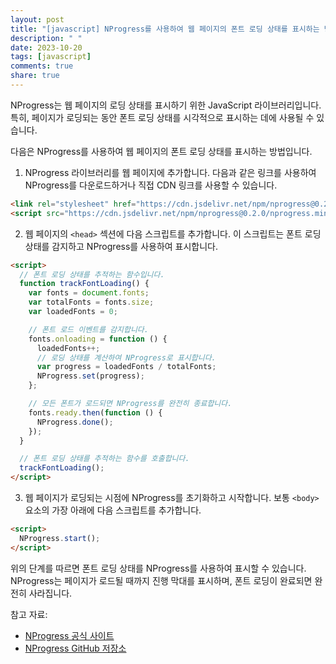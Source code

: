 ```yaml
---
layout: post
title: "[javascript] NProgress를 사용하여 웹 페이지의 폰트 로딩 상태를 표시하는 방법은?"
description: " "
date: 2023-10-20
tags: [javascript]
comments: true
share: true
---
```

NProgress는 웹 페이지의 로딩 상태를 표시하기 위한 JavaScript 라이브러리입니다. 특히, 페이지가 로딩되는 동안 폰트 로딩 상태를 시각적으로 표시하는 데에 사용될 수 있습니다.

다음은 NProgress를 사용하여 웹 페이지의 폰트 로딩 상태를 표시하는 방법입니다.

1. NProgress 라이브러리를 웹 페이지에 추가합니다. 다음과 같은 링크를 사용하여 NProgress를 다운로드하거나 직접 CDN 링크를 사용할 수 있습니다.

```html
<link rel="stylesheet" href="https://cdn.jsdelivr.net/npm/nprogress@0.2.0/nprogress.min.css" />
<script src="https://cdn.jsdelivr.net/npm/nprogress@0.2.0/nprogress.min.js"></script>
```

2. 웹 페이지의 `<head>` 섹션에 다음 스크립트를 추가합니다. 이 스크립트는 폰트 로딩 상태를 감지하고 NProgress를 사용하여 표시합니다.

```html
<script>
  // 폰트 로딩 상태를 추적하는 함수입니다.
  function trackFontLoading() {
    var fonts = document.fonts;
    var totalFonts = fonts.size;
    var loadedFonts = 0;

    // 폰트 로드 이벤트를 감지합니다.
    fonts.onloading = function () {
      loadedFonts++;
      // 로딩 상태를 계산하여 NProgress로 표시합니다.
      var progress = loadedFonts / totalFonts;
      NProgress.set(progress);
    };

    // 모든 폰트가 로드되면 NProgress를 완전히 종료합니다.
    fonts.ready.then(function () {
      NProgress.done();
    });
  }

  // 폰트 로딩 상태를 추적하는 함수를 호출합니다.
  trackFontLoading();
</script>
```

3. 웹 페이지가 로딩되는 시점에 NProgress를 초기화하고 시작합니다. 보통 `<body>` 요소의 가장 아래에 다음 스크립트를 추가합니다.

```html
<script>
  NProgress.start();
</script>
```

위의 단계를 따르면 폰트 로딩 상태를 NProgress를 사용하여 표시할 수 있습니다. NProgress는 페이지가 로드될 때까지 진행 막대를 표시하며, 폰트 로딩이 완료되면 완전히 사라집니다.

참고 자료:
- [NProgress 공식 사이트](https://ricostacruz.com/nprogress/)
- [NProgress GitHub 저장소](https://github.com/rstacruz/nprogress)
